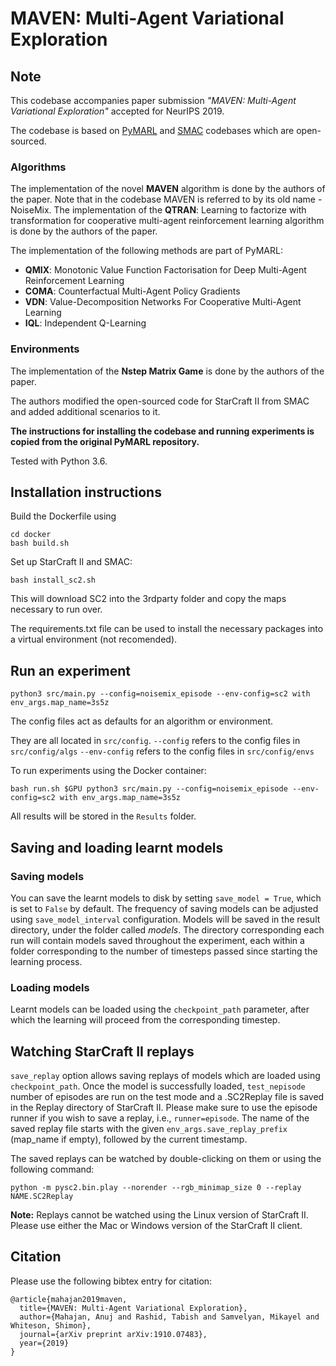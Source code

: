 # MAVEN: Multi-Agent Variational Exploration

## Note

This codebase accompanies paper submission *"MAVEN: Multi-Agent Variational Exploration"*  accepted for NeurIPS 2019.

The codebase is based on [PyMARL](https://github.com/oxwhirl/pymarl) and [SMAC](https://github.com/oxwhirl/smac) codebases which are open-sourced.

### Algorithms

The implementation of the novel **MAVEN** algorithm is done by the authors of the paper. Note that in the codebase MAVEN is referred to by its old name - NoiseMix. The implementation of the **QTRAN**: Learning to factorize with transformation for cooperative multi-agent reinforcement learning algorithm is done by the authors of the paper.

The implementation of the following methods are part of PyMARL:
- **QMIX**: Monotonic Value Function Factorisation for Deep Multi-Agent Reinforcement Learning
- **COMA**: Counterfactual Multi-Agent Policy Gradients
- **VDN**: Value-Decomposition Networks For Cooperative Multi-Agent Learning
- **IQL**: Independent Q-Learning

### Environments

The implementation of the **Nstep Matrix Game** is done by the authors of the paper.

The authors modified the open-sourced code for StarCraft II from SMAC and added additional scenarios to it.

**The instructions for installing the codebase and running experiments is copied from the original PyMARL repository.**

Tested with Python 3.6.

## Installation instructions

Build the Dockerfile using
```shell
cd docker
bash build.sh
```

Set up StarCraft II and SMAC:
```shell
bash install_sc2.sh
```

This will download SC2 into the 3rdparty folder and copy the maps necessary to run over.

The requirements.txt file can be used to install the necessary packages into a virtual environment (not recomended).

## Run an experiment

```shell
python3 src/main.py --config=noisemix_episode --env-config=sc2 with env_args.map_name=3s5z
```

The config files act as defaults for an algorithm or environment.

They are all located in `src/config`.
`--config` refers to the config files in `src/config/algs`
`--env-config` refers to the config files in `src/config/envs`

To run experiments using the Docker container:
```shell
bash run.sh $GPU python3 src/main.py --config=noisemix_episode --env-config=sc2 with env_args.map_name=3s5z
```

All results will be stored in the `Results` folder.

## Saving and loading learnt models

### Saving models

You can save the learnt models to disk by setting `save_model = True`, which is set to `False` by default. The frequency of saving models can be adjusted using `save_model_interval` configuration. Models will be saved in the result directory, under the folder called *models*. The directory corresponding each run will contain models saved throughout the experiment, each within a folder corresponding to the number of timesteps passed since starting the learning process.

### Loading models

Learnt models can be loaded using the `checkpoint_path` parameter, after which the learning will proceed from the corresponding timestep.

## Watching StarCraft II replays

`save_replay` option allows saving replays of models which are loaded using `checkpoint_path`. Once the model is successfully loaded, `test_nepisode` number of episodes are run on the test mode and a .SC2Replay file is saved in the Replay directory of StarCraft II. Please make sure to use the episode runner if you wish to save a replay, i.e., `runner=episode`. The name of the saved replay file starts with the given `env_args.save_replay_prefix` (map_name if empty), followed by the current timestamp.

The saved replays can be watched by double-clicking on them or using the following command:

```shell
python -m pysc2.bin.play --norender --rgb_minimap_size 0 --replay NAME.SC2Replay
```

**Note:** Replays cannot be watched using the Linux version of StarCraft II. Please use either the Mac or Windows version of the StarCraft II client.

## Citation

Please use the following bibtex entry for citation:
```
@article{mahajan2019maven,
  title={MAVEN: Multi-Agent Variational Exploration},
  author={Mahajan, Anuj and Rashid, Tabish and Samvelyan, Mikayel and Whiteson, Shimon},
  journal={arXiv preprint arXiv:1910.07483},
  year={2019}
}

```
